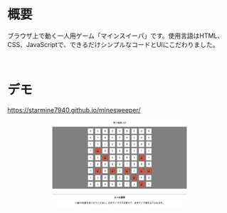 # 概要
ブラウザ上で動く一人用ゲーム「マインスイーパ」です。使用言語はHTML、CSS、JavaScriptで、できるだけシンプルなコードとUIにこだわりました。

<br>

# デモ
https://starmine7940.github.io/minesweeper/

<div align="center">
    <img src="demo.jpg" width=60%>
</div>
